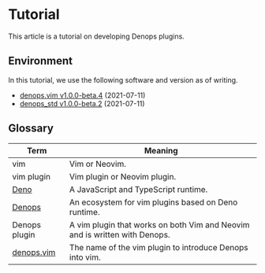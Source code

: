 # Tutorial

This article is a tutorial on developing Denops plugins.

## Environment

In this tutorial, we use the following software and version as of writing.

- [denops.vim v1.0.0-beta.4](https://github.com/vim-denops/denops.vim/releases/tag/v1.0.0-beta.4)
  (2021-07-11)
- [denops_std v1.0.0-beta.2](https://github.com/vim-denops/deno-denops-std/releases/tag/v1.0.0-beta.2)
  (2021-07-11)

[vim-jp]: https://vim-jp.org/
[denops.vim]: https://github.com/vim-denops/denops.vim
[deno]: https://deno.land/

## Glossary

| Term                     | Meaning                                                                    |
| ------------------------ | -------------------------------------------------------------------------- |
| vim                      | Vim or Neovim.                                                             |
| vim plugin               | Vim plugin or Neovim plugin.                                               |
| [Deno][Deno]             | A JavaScript and TypeScript runtime.                                       |
| [Denops][denops.vim]     | An ecosystem for vim plugins based on Deno runtime.                        |
| Denops plugin            | A vim plugin that works on both Vim and Neovim and is written with Denops. |
| [denops.vim][denops.vim] | The name of the vim plugin to introduce Denops into vim.                   |

